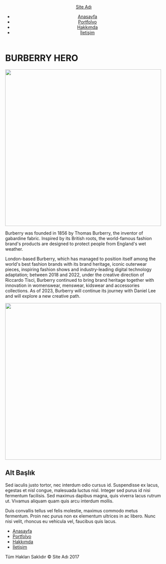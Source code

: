 <!DOCTYPE html>
<html>
<head>
    <meta http-equiv="Content-Type" content="text/html; charset=utf-8" />
    <title>Sekme Başlığı</title>
    <link rel="stylesheet" type="text/css" href="style.css">
</head>
    <body>
        <header>
            <div class="kutu">
                <a href="#" class="logo">Site Adı</a>
                <ul class="menu">
                    <li class="mevcut">
                        <a href="#">Anasayfa</a>
                    </li>
                    <li>
                        <a href="#">Portfolyo</a>
                    </li>
                    <li>
                        <a href="#">Hakkımda</a>
                    </li>
                    <li>
                        <a href="#">İletişim</a>
                    </li>
                </ul>
            </div>
        </header>
        <main>
            <div class="kutu">
                <h1>BURBERRY HERO</h1>
                <img src= "https://www.sephora.com.tr/on/demandware.static/-/Sites-masterCatalog_Sephora/default/dwd7768e80/images/hi-res/alternates/PID_alternate2/PID_alternate2_1311/P10017801_2.jpg" height="500" width="500
			" />
                <p>Burberry was founded in 1856 by Thomas Burberry, the inventor of gabardine fabric. Inspired by its British roots, the world-famous fashion brand's products are designed to protect people from England's wet weather.</p>
                <p>London-based Burberry, which has managed to position itself among the world's best fashion brands with its brand heritage, iconic outerwear pieces, inspiring fashion shows and industry-leading digital technology adaptation; between 2018 and 2022, under the creative direction of Riccardo Tisci, Burberry continued to bring brand heritage together with innovation in womenswear, menswear, kidswear and accessories collections. As of 2023, Burberry will continue its journey with Daniel Lee and will explore a new creative path.</p>
                <img src= "https://cdn.notinoimg.com/images/gallery/spage/category-tile_20230804_15.jpg" height="500" width="500" />
				<h2>Alt Başlık</h2>
                <p>Sed iaculis justo tortor, nec interdum odio cursus id. Suspendisse ex lacus, egestas et nisl congue, malesuada luctus nisl. Integer sed purus id nisi fermentum facilisis. Sed maximus dapibus magna, quis viverra lacus rutrum ut. Vivamus aliquam quam quis arcu interdum mollis.</p>
                <p>Duis convallis tellus vel felis molestie, maximus commodo metus fermentum. Proin nec purus non ex elementum ultrices in ac libero. Nunc nisi velit, rhoncus eu vehicula vel, faucibus quis lacus.</p>
            </div>
        </main>
        <footer>
            <div class="kutu">
                <ul class="menu">
                    <li class="mevcut">
                        <a href="#">Anasayfa</a>
                    </li>
                    <li>
                        <a href="#">Portfolyo</a>
                    </li>
                    <li>
                        <a href="#">Hakkımda</a>
                    </li>
                    <li>
                        <a href="#">İletişim</a>
                    </li>
                </ul>
                <p class="copyright">Tüm Hakları Saklıdır © Site Adı 2017</p>
            </div>
        </footer>
    </body>
</html>
